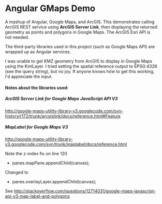 # Angular GMaps Demo


A mashup of Angular, Google Maps, and ArcGIS. This demonstrates calling ArcGIS REST service using **ArcGIS Server Link**, then displaying the returned geometry as points and polygons in Google Maps. The ArcGIS Esri API is not needed.

The third-party libraries used in this project (such as Google Maps API) are wrapped up as Angular services.

I was unable to get KMZ geometry from ArcGIS to display in Google Maps using the KmlLayer. I tried setting the spatial reference output to EPSG:4326 (see the query string), but no joy. If anyone knows how to get this working, I'd appreciate the input.

#### Notes about the libraries used:

##### ArcGIS Server Link for Google Maps JavaScript API V3
http://google-maps-utility-library-v3.googlecode.com/svn-history/r172/trunk/arcgislink/docs/reference.html#Feature

##### MapLabel for Google Maps V3
http://google-maps-utility-library-v3.googlecode.com/svn/trunk/maplabel/docs/reference.html

Note the z-index fix on line 120
- panes.mapPane.appendChild(canvas);

Changed to
- panes.overlayLayer.appendChild(canvas);

See
http://stackoverflow.com/questions/12714031/google-maps-javascript-api-v3-map-label-and-polygons
